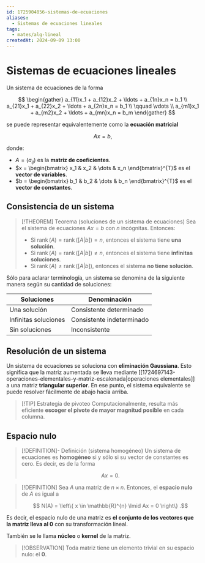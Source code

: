 ```yaml
---
id: 1725904856-sistemas-de-ecuaciones
aliases:
  - Sistemas de ecuaciones lineales
tags:
  - mates/alg-lineal
createdAt: 2024-09-09 13:00
---
```


# Sistemas de ecuaciones lineales

Un sistema de ecuaciones de la forma

$$
\begin{gather}
a_{11}x_1 + a_{12}x_2 + \ldots + a_{1n}x_n = b_1 \\
a_{21}x_1 + a_{22}x_2 + \ldots + a_{2n}x_n = b_1 \\
\qquad \vdots \\
a_{m1}x_1 + a_{m2}x_2 + \ldots + a_{mn}x_n = b_m
\end{gather}
$$

se puede representar equivalentemente como la **ecuación matricial**

$$
Ax = b
,$$

donde:

- $A = (a_{ij})$ es la **matriz de coeficientes**.
- $x = \begin{bmatrix} x_1 & x_2 & \dots & x_n \end{bmatrix}^{T}$  es el **vector de variables**.
- $b = \begin{bmatrix} b_1 & b_2 & \dots & b_n \end{bmatrix}^{T}$ es el **vector de constantes**.

## Consistencia de un sistema

> [!THEOREM] Teorema (soluciones de un sistema de ecuaciones)
> Sea el sistema de ecuaciones $Ax = b$ con $n$ incógnitas. Entonces:
> 
> - Si $\operatorname{rank}(A) = \operatorname{rank}([A | b]) = n$, entonces el sistema tiene **una solución**.
> - Si $\operatorname{rank}(A) = \operatorname{rank}([A | b]) \neq n$, entonces el sistema tiene **infinitas soluciones**.
> - Si $\operatorname{rank}(A) \neq \operatorname{rank}([A | b])$, entonces el sistema **no tiene solución**.

Sólo para aclarar terminología, un sistema se denomina de la siguiente manera según su cantidad de soluciones:

| Soluciones           | Denominación              |
| -------------------- | ------------------------- |
| Una solución         | Consistente determinado   |
| Infinitas soluciones | Consistente indeterminado |
| Sin soluciones       | Inconsistente             |

## Resolución de un sistema

Un sistema de ecuaciones se soluciona con **eliminación Gaussiana**. Esto significa que la matriz aumentada se lleva mediante [[1724697143-operaciones-elementales-y-matriz-escalonada|operaciones elementales]] a una matriz **triangular superior**. En ese punto, el sistema equivalente se puede resolver fácilmente de abajo hacia arriba.

> [!TIP] Estrategia de pivoteo
> Computacionalmente, resulta más eficiente **escoger el pivote de mayor magnitud posible** en cada columna.

## Espacio nulo

> [!DEFINITION]- Definición (sistema homogéneo)
> Un sistema de ecuaciones es **homogéneo** si y sólo si su vector de constantes es cero. Es decir, es de la forma
> 
> $$
> Ax = 0
> .$$

> [!DEFINITION]
> Sea $A$ una matriz de $n \times n$. Entonces, el **espacio nulo** de $A$ es igual a
> 
> $$
> N(A) = \left\{ x \in \mathbb{R}^{n} \lmid Ax = 0 \right\}
> .$$

Es decir, el espacio nulo de una matriz es **el conjunto de los vectores que la matriz lleva al $0$** con su transformación lineal.

También se le llama **núcleo** o **kernel** de la matriz.

> [!OBSERVATION]
> Toda matriz tiene un elemento trivial en su espacio nulo: el $\mathbf{0}$.
